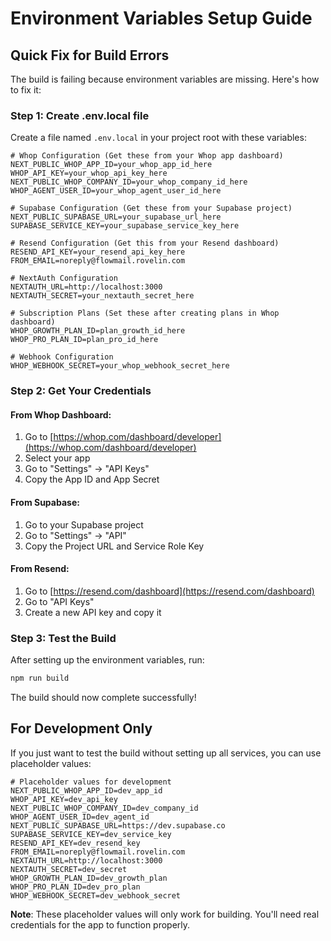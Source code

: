 # Environment Variables Setup Guide

## Quick Fix for Build Errors

The build is failing because environment variables are missing. Here's how to fix it:

### Step 1: Create .env.local file

Create a file named `.env.local` in your project root with these variables:

```env
# Whop Configuration (Get these from your Whop app dashboard)
NEXT_PUBLIC_WHOP_APP_ID=your_whop_app_id_here
WHOP_API_KEY=your_whop_api_key_here
NEXT_PUBLIC_WHOP_COMPANY_ID=your_whop_company_id_here
WHOP_AGENT_USER_ID=your_whop_agent_user_id_here

# Supabase Configuration (Get these from your Supabase project)
NEXT_PUBLIC_SUPABASE_URL=your_supabase_url_here
SUPABASE_SERVICE_KEY=your_supabase_service_key_here

# Resend Configuration (Get this from your Resend dashboard)
RESEND_API_KEY=your_resend_api_key_here
FROM_EMAIL=noreply@flowmail.rovelin.com

# NextAuth Configuration
NEXTAUTH_URL=http://localhost:3000
NEXTAUTH_SECRET=your_nextauth_secret_here

# Subscription Plans (Set these after creating plans in Whop dashboard)
WHOP_GROWTH_PLAN_ID=plan_growth_id_here
WHOP_PRO_PLAN_ID=plan_pro_id_here

# Webhook Configuration
WHOP_WEBHOOK_SECRET=your_whop_webhook_secret_here
```

### Step 2: Get Your Credentials

#### From Whop Dashboard:
1. Go to [https://whop.com/dashboard/developer](https://whop.com/dashboard/developer)
2. Select your app
3. Go to "Settings" → "API Keys"
4. Copy the App ID and App Secret

#### From Supabase:
1. Go to your Supabase project
2. Go to "Settings" → "API"
3. Copy the Project URL and Service Role Key

#### From Resend:
1. Go to [https://resend.com/dashboard](https://resend.com/dashboard)
2. Go to "API Keys"
3. Create a new API key and copy it

### Step 3: Test the Build

After setting up the environment variables, run:

```bash
npm run build
```

The build should now complete successfully!

## For Development Only

If you just want to test the build without setting up all services, you can use placeholder values:

```env
# Placeholder values for development
NEXT_PUBLIC_WHOP_APP_ID=dev_app_id
WHOP_API_KEY=dev_api_key
NEXT_PUBLIC_WHOP_COMPANY_ID=dev_company_id
WHOP_AGENT_USER_ID=dev_agent_id
NEXT_PUBLIC_SUPABASE_URL=https://dev.supabase.co
SUPABASE_SERVICE_KEY=dev_service_key
RESEND_API_KEY=dev_resend_key
FROM_EMAIL=noreply@flowmail.rovelin.com
NEXTAUTH_URL=http://localhost:3000
NEXTAUTH_SECRET=dev_secret
WHOP_GROWTH_PLAN_ID=dev_growth_plan
WHOP_PRO_PLAN_ID=dev_pro_plan
WHOP_WEBHOOK_SECRET=dev_webhook_secret
```

**Note**: These placeholder values will only work for building. You'll need real credentials for the app to function properly.
